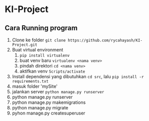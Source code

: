 # KI-Project

## Cara Running program

1. Clone ke folder `git clone https://github.com/rycahayash/KI-Project.git`
2. Buat virtual environment
   1. `pip install virtualenv`
   2. buat venv baru `virtualenv <nama venv>`
   3. pindah direktori `cd <nama venv>`
   4. aktifkan venv `Scripts/activate`
3. Install dependensi yang dibutuhkan `cd src`, lalu `pip install -r requirements.txt`
4. masuk folder 'mySite'
5. jalankan server `python manage.py runserver`
6. python manage.py runserver
7. python manage.py makemigrations
8. python manage.py migrate
9. pyhon manage.py createsuperuser
